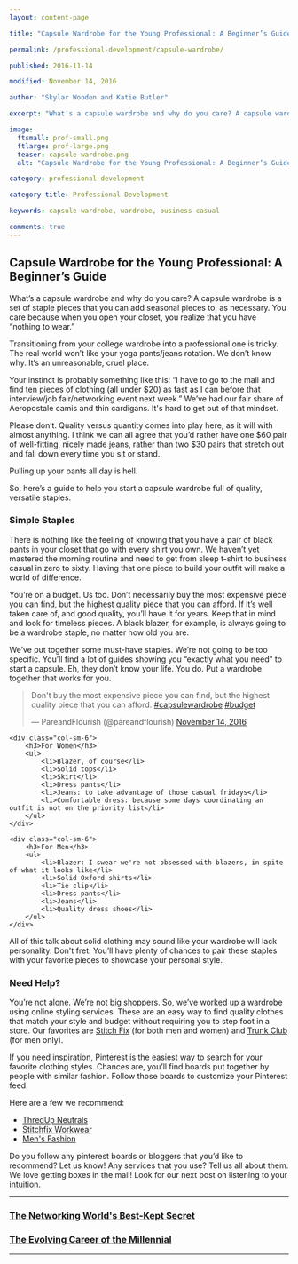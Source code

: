 ```yaml
---
layout: content-page

title: "Capsule Wardrobe for the Young Professional: A Beginner’s Guide"

permalink: /professional-development/capsule-wardrobe/

published: 2016-11-14

modified: November 14, 2016

author: "Skylar Wooden and Katie Butler"

excerpt: "What’s a capsule wardrobe and why do you care? A capsule wardrobe is a set of staple pieces that you can add seasonal pieces to, as necessary. You care because when you open your closet, you realize that you have “nothing to wear.”"

image:
  ftsmall: prof-small.png
  ftlarge: prof-large.png
  teaser: capsule-wardrobe.png
  alt: "Capsule Wardrobe for the Young Professional: A Beginner’s Guide"

category: professional-development

category-title: Professional Development

keywords: capsule wardrobe, wardrobe, business casual

comments: true
---
```


## Capsule Wardrobe for the Young Professional: A Beginner’s Guide

What’s a capsule wardrobe and why do you care? A capsule wardrobe is a set of staple pieces that you can add seasonal pieces to, as necessary. You care because when you open your closet, you realize that you have “nothing to wear.” 


Transitioning from your college wardrobe into a professional one is tricky. The real world won’t like your yoga pants/jeans rotation. We don’t know why. It’s an unreasonable, cruel place. 


Your instinct is probably something like this: “I have to go to the mall and find ten pieces of clothing (all under $20) as fast as I can before that interview/job fair/networking event next week.” We’ve had our fair share of Aeropostale camis and thin cardigans. It's hard to get out of that mindset.  


Please don’t. Quality versus quantity comes into play here, as it will with almost anything. I think we can all agree that you’d rather have one $60 pair of well-fitting, nicely made jeans, rather than two $30 pairs that stretch out and fall down every time you sit or stand. 


Pulling up your pants all day is hell. 


So, here’s a guide to help you start a capsule wardrobe full of quality, versatile staples.

### Simple Staples

There is nothing like the feeling of knowing that you have a pair of black pants in your closet that go with every shirt you own. We haven’t yet mastered the morning routine and need to get from sleep t-shirt to business casual in zero to sixty. Having that one piece to build your outfit will make a world of difference.


You’re on a budget. Us too. Don’t necessarily buy the most expensive piece you can find, but the highest quality piece that you can afford. If it’s well taken care of, and good quality, you’ll have it for years. Keep that in mind and look for timeless pieces. A black blazer, for example, is always going to be a wardrobe staple, no matter how old you are. 

We’ve put together some must-have staples. We’re not going to be too specific. You’ll find a lot of guides showing you “exactly what you need” to start a capsule. Eh, they don’t know your life. You do. Put a wardrobe together that works for you. 

<blockquote class="twitter-tweet tw-align-center" data-lang="en"><p lang="en" dir="ltr">Don&#39;t buy the most expensive piece you can find, but the highest quality piece that you can afford. <a href="https://twitter.com/hashtag/capsulewardrobe?src=hash">#capsulewardrobe</a> <a href="https://twitter.com/hashtag/budget?src=hash">#budget</a></p>&mdash; PareandFlourish (@pareandflourish) <a href="https://twitter.com/pareandflourish/status/798187411071238144">November 14, 2016</a></blockquote>
<script async src="//platform.twitter.com/widgets.js" charset="utf-8"></script>

<div class="row">

    <div class="col-sm-6">
        <h3>For Women</h3>
        <ul>
            <li>Blazer, of course</li>
            <li>Solid tops</li>
            <li>Skirt</li>
            <li>Dress pants</li>
            <li>Jeans: to take advantage of those casual fridays</li>
            <li>Comfortable dress: because some days coordinating an outfit is not on the priority list</li>
        </ul>
    </div>

    <div class="col-sm-6">
        <h3>For Men</h3>
        <ul>
            <li>Blazer: I swear we're not obsessed with blazers, in spite of what it looks like</li>
            <li>Solid Oxford shirts</li>
            <li>Tie clip</li>
            <li>Dress pants</li>
            <li>Jeans</li>
            <li>Quality dress shoes</li>
        </ul>
    </div>
    
</div>

All of this talk about solid clothing may sound like your wardrobe will lack personality. Don't fret. You’ll have plenty of chances to pair these staples with your favorite pieces to showcase your personal style. 

### Need Help? 

You’re not alone. We’re not big shoppers. So, we’ve worked up a wardrobe using online styling services. These are an easy way to find quality clothes that match your style and budget without requiring you to step foot in a store. Our favorites are [Stitch Fix](https://www.stitchfix.com/?p=g&variant=3) (for both men and women) and [Trunk Club](https://www.trunkclub.com/?c=search_AW_BrandSearch_BrandPhrase_trunk%20club&utm_source=AW&utm_medium=search&utm_campaign=BrandSearch&utm_content=BrandPhrase&gclid=CjwKEAjwnebABRCjpvr13dHL8DsSJABB-ILJ22MWoqsQLN8p-N9NXJYemryvNFndAYJRwpn5u20vBhoCIaPw_wcB) (for men only). 

If you need inspiration, Pinterest is the easiest way to search for your favorite clothing styles. Chances are, you’ll find boards put together by people with similar fashion. Follow those boards to customize your Pinterest feed.

Here are a few we recommend: 
* [ThredUp Neutrals](https://www.pinterest.com/thredup/colorup-neutrals/)
* [Stitchfix Workwear](https://www.pinterest.com/stitchfix/workwear/)
* [Men's Fashion](https://www.pinterest.com/prockhold/mens-fashion/)

Do you follow any pinterest boards or bloggers that you’d like to recommend? Let us know! Any services that you use? Tell us all about them. We love getting boxes in the mail! Look for our next post on listening to your intuition.

<hr class="primary">

<div class="row"> <!-- "pagination" -->
	<div class="col-xs-6 paginate">
		<a href="{{site.url}}/professional-development/the-networking-worlds-best-kept-secret/">
			<div class="col-xs-12 arrow"><i class="fa fa-arrow-left" aria-hidden="true"></i></div>
			<div class="col-xs-12 text"><h3>The Networking World's Best-Kept Secret</h3></div>		
		</a>
	</div>
	<div class="col-xs-6 paginate">
		<a href="{{site.url}}/professional-development/evolving-career-millennial/">
			<div class="col-xs-12 arrow"><i class="fa fa-arrow-right" aria-hidden="true"></i></div>
			<div class="col-xs-12 text"><h3>The Evolving Career of the Millennial</h3></div>		
		</a>
	</div>
</div> <!-- close "pagination" -->

<hr class="primary">